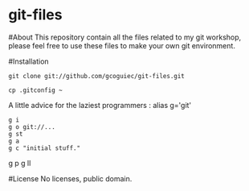 git-files
=========

#About
This repository contain all the files related to my git workshop, please feel free to use these files to make your own git environment.

#Installation

	git clone git://github.com/gcoguiec/git-files.git

	cp .gitconfig ~

A little advice for the laziest programmers : alias g='git'

	g i
	g o git://...
	g st
	g a
	g c "initial stuff."
  g p
	g ll

#License
No licenses, public domain.
